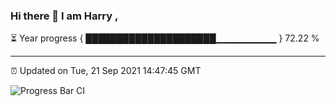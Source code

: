 ### Hi there 👋 I am Harry , 

⏳ Year progress { █████████████████████▁▁▁▁▁▁▁▁▁ } 72.22 %

---

⏰ Updated on Tue, 21 Sep 2021 14:47:45 GMT

![Progress Bar CI](https://github.com/duykhang68/duykhang68/workflows/Progress%20Bar%20CI/badge.svg)
